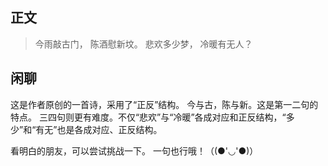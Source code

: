 ## 正文

> 今雨敲古门，
> 陈酒慰新坟。
> 悲欢多少梦，
> 冷暖有无人？

## 闲聊

这是作者原创的一首诗，采用了“正反”结构。
今与古，陈与新。这是第一二句的特点。
三四句则更有难度。不仅“悲欢”与“冷暖”各成对应和正反结构，“多少”和“有无”也是各成对应、正反结构。

看明白的朋友，可以尝试挑战一下。
一句也行哦！（(●'◡'●)）